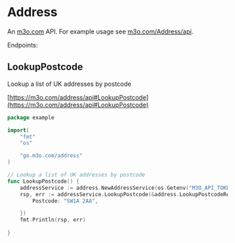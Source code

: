 # Address

An [m3o.com](https://m3o.com) API. For example usage see [m3o.com/Address/api](https://m3o.com/Address/api).

Endpoints:

## LookupPostcode

Lookup a list of UK addresses by postcode


[https://m3o.com/address/api#LookupPostcode](https://m3o.com/address/api#LookupPostcode)

```go
package example

import(
	"fmt"
	"os"

	"go.m3o.com/address"
)

// Lookup a list of UK addresses by postcode
func LookupPostcode() {
	addressService := address.NewAddressService(os.Getenv("M3O_API_TOKEN"))
	rsp, err := addressService.LookupPostcode(&address.LookupPostcodeRequest{
		Postcode: "SW1A 2AA",

	})
	fmt.Println(rsp, err)
	
}
```
